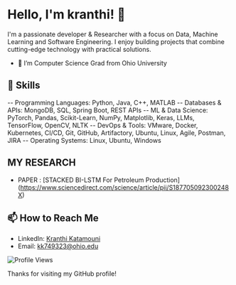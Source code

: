 # Hello, I'm kranthi! 👋


I'm a passionate developer & Researcher with a focus on Data, Machine Learning and Software Engineering. I enjoy building projects that combine cutting-edge technology with practical solutions. 

- 🌱 I’m  Computer Science Grad from Ohio University

## 🔧 Skills 

-- Programming Languages: Python, Java, C++, MATLAB 
-- Databases & APIs: MongoDB, SQL, Spring Boot, REST APIs
-- ML & Data Science: PyTorch, Pandas, Scikit-Learn, NumPy, Matplotlib, Keras, LLMs, TensorFlow, OpenCV, NLTK
-- DevOps & Tools: VMware, Docker, Kubernetes, CI/CD, Git, GitHub, Artifactory, Ubuntu, Linux, Agile, Postman, JIRA
-- Operating Systems: Linux, Ubuntu, Windows



## MY RESEARCH 

- PAPER : [STACKED BI-LSTM For Petroleum Production] (https://www.sciencedirect.com/science/article/pii/S187705092300248X)

<!--## 💻 Coding Profiles

- ![LeetCode](https://img.shields.io/badge/-LeetCode-FFA116?style=flat-square&logo=leetcode&logoColor=black): [Your LeetCode Profile](https://leetcode.com/yourusername)

- ![HackerRank](https://img.shields.io/badge/-HackerRank-2EC866?style=flat-square&logo=hackerrank&logoColor=white): [Your HackerRank Profile](https://www.hackerrank.com/yourusername)
  
- ![Codewars](https://img.shields.io/badge/-Codewars-B1361E?style=flat-square&logo=codewars&logoColor=white): [Your Codewars Profile](https://www.codewars.com/users/yourusername)
- ![CodeChef](https://img.shields.io/badge/-CodeChef-5B4638?style=flat-square&logo=codechef&logoColor=white): [Your CodeChef Profile](https://www.codechef.com/users/yourusername)
-->



## 📫 How to Reach Me

- LinkedIn: [Kranthi Katamouni](https://www.linkedin.com/in/kranthi-katamouni/)
- Email: [kk749323@ohio.edu](mailto:kk749323@ohio.edu)



![Profile Views](https://komarev.com/ghpvc/?username=KranthiK0)

Thanks for visiting my GitHub profile!

<!--
**KranthiK0/KranthiK0** is a ✨ _special_ ✨ repository because its `README.md` (this file) appears on your GitHub profile.

Here are some ideas to get you started:

- 🔭 I’m currently working on ...
- 🌱 I’m currently learning ...
- 👯 I’m looking to collaborate on ...
- 🤔 I’m looking for help with ...
- 💬 Ask me about ...
- 📫 How to reach me: ...
- 😄 Pronouns: ...
- ⚡ Fun fact: ...
-->
